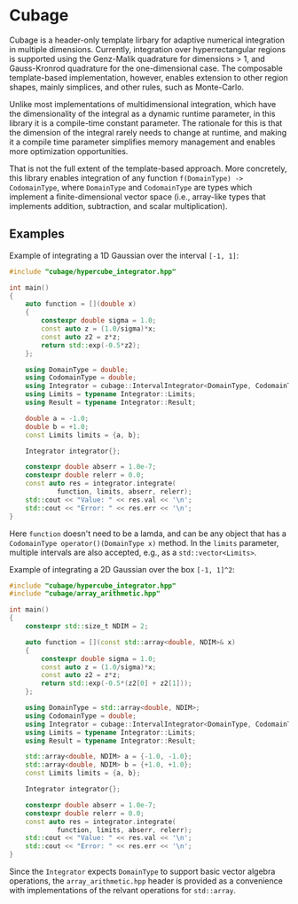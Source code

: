 # Cubage

Cubage is a header-only template lirbary for adaptive numerical integration in multiple dimensions. Currently, integration over hyperrectangular regions is supported using the Genz-Malik quadrature for dimensions > 1, and Gauss-Kronrod quadrature for the one-dimensional case. The composable template-based implementation, however, enables extension to other region shapes, mainly simplices, and other rules, such as Monte-Carlo.

Unlike most implementations of multidimensional integration, which have the dimensionality of the integral as a dynamic runtime parameter, in this library it is a compile-time constant parameter. The rationale for this is that the dimension of the integral rarely needs to change at runtime, and making it a compile time parameter simplifies memory management and enables more optimization opportunities.

That is not the full extent of the template-based approach. More concretely, this library enables integration of any function `f(DomainType) -> CodomainType`, where `DomainType` and `CodomainType` are types which implement a finite-dimensional vector space (i.e., array-like types that implements addition, subtraction, and scalar multiplication).

## Examples

Example of integrating a 1D Gaussian over the interval `[-1, 1]`:
```cpp
#include "cubage/hypercube_integrator.hpp"

int main()
{
    auto function = [](double x)
    {
        constexpr double sigma = 1.0;
        const auto z = (1.0/sigma)*x;
        const auto z2 = z*z;
        return std::exp(-0.5*z2);
    };

    using DomainType = double;
    using CodomainType = double;
    using Integrator = cubage::IntervalIntegrator<DomainType, CodomainType>;
    using Limits = typename Integrator::Limits;
    using Result = typename Integrator::Result;

    double a = -1.0;
    double b = +1.0;
    const Limits limits = {a, b};

    Integrator integrator{};

    constexpr double abserr = 1.0e-7;
    constexpr double relerr = 0.0;
    const auto res = integrator.integrate(
            function, limits, abserr, relerr);
    std::cout << "Value: " << res.val << '\n';
    std::cout << "Error: " << res.err << '\n';
}
```
Here `function` doesn't need to be a lamda, and can be any object that has a `CodomainType operator()(DomainType x)` method. In the `limits` parameter, multiple intervals are also accepted, e.g., as a `std::vector<Limits>`.

Example of integrating a 2D Gaussian over the box `[-1, 1]^2`:
```cpp
#include "cubage/hypercube_integrator.hpp"
#include "cubage/array_arithmetic.hpp"

int main()
{
    constexpr std::size_t NDIM = 2;

    auto function = [](const std::array<double, NDIM>& x)
    {
        constexpr double sigma = 1.0;
        const auto z = (1.0/sigma)*x;
        const auto z2 = z*z;
        return std::exp(-0.5*(z2[0] + z2[1]));
    };

    using DomainType = std::array<double, NDIM>;
    using CodomainType = double;
    using Integrator = cubage::IntervalIntegrator<DomainType, CodomainType>;
    using Limits = typename Integrator::Limits;
    using Result = typename Integrator::Result;

    std::array<double, NDIM> a = {-1.0, -1.0};
    std::array<double, NDIM> b = {+1.0, +1.0};
    const Limits limits = {a, b};

    Integrator integrator{};

    constexpr double abserr = 1.0e-7;
    constexpr double relerr = 0.0;
    const auto res = integrator.integrate(
            function, limits, abserr, relerr);
    std::cout << "Value: " << res.val << '\n';
    std::cout << "Error: " << res.err << '\n';
}
```
Since the `Integrator` expects `DomainType` to support basic vector algebra operations, the `array_arithmetic.hpp` header is provided as a convenience with implementations of the relvant operations for `std::array`.

